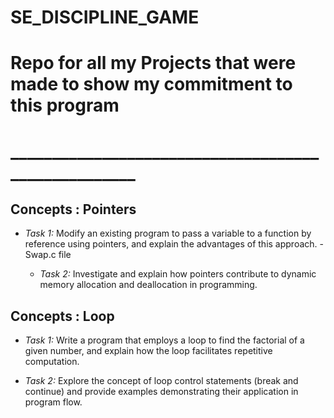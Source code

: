 # SE_DISCIPLINE_GAME

# Repo for all my Projects that were made to show my commitment to this program

# ____________________________________________________

## Concepts : Pointers
 - *Task 1:* Modify an existing program to pass a variable to a function by reference using pointers, and explain the advantages of this approach. - Swap.c file
   
   - *Task 2:* Investigate and explain how pointers contribute to dynamic memory allocation and deallocation in programming.



## Concepts : Loop
   - *Task 1:* Write a program that employs a loop to find the factorial of a given number, and explain how the loop facilitates repetitive computation.

   - *Task 2:* Explore the concept of loop control statements (break and continue) and provide examples demonstrating their application in program flow.